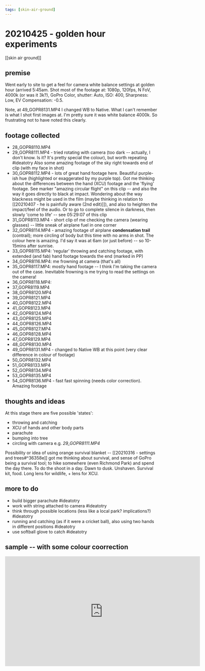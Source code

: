 ```yaml
---
tags: [skin-air-ground] 
---
```


# 20210425 - golden hour experiments

[[skin air ground]]

## premise

Went early to site to get a feel for camera white balance settings at golden hour (arrived 5:45am. Shot most of the footage at: 1080p, 120fps, N FoV, 4000k (or was it 3k?), GoPro Color, shutter: Auto, ISO: 400, Sharpness: Low, EV Compensation: -0.5.

Note, at 49_GOPR8131.MP4 I changed WB to Native. What I can't remember is what I shot first images at. I'm pretty sure it was white balance 4000k. So frustrating not to have noted this clearly. 


## footage collected

- 28_GOPR8110.MP4
- 29_GOPR8111.MP4 - tried rotating with camera (too dark -- actually, I don't know. Is it? It's pretty special the colour), but worth repeating #ideatotry Also some amazing footage of the sky right towards end of clip (with my face in shot)
- 30_GOPR8112.MP4 - lots of great hand footage here. Beautiful purple-ish hue (highlighted or exaggerated by my purple top). Got me thinking about the differences between the hand (XCU) footage and the 'flying' footage. See marker "amazing circular flight" on this clip -- and also the way it goes directly to black at impact. Wondering about the way blackness might be used in the film (maybe thinking in relation to [[20210407 - he is painfully aware (2nd edit)]]), and also to heighten the impact/feel of the audio. Or to go to complete silence in darkness, then slowly 'come to life' -- see 05:29:07 of this clip
- 31_GOPR8113.MP4 - short clip of me checking the camera (wearing glasses) -- little sneak of airplane fuel in one corner
- 32_GOPR8114.MP4 - amazing footage of airplane **condensation trail** (contrail); more circling of body but this time with no arms in shot. The colour here is amazing. I'd say it was at 6am (or just before) -- so 10-15mins after sunrise. 
- 33_GOPR8115.MP4: 'regular' throwing and catching footage, with extended (and fab) hand footage towards the end (marked in PP)
- 34_GOPR8116.MP4: me frowning at camera (that's all)
- 35_GOPR8117.MP4: mostly hand footage -- I think I'm taking the camera out of the case. Inevitable frowning is me trying to read the settings on the camera!
- 36_GOPR8118.MP4: 
- 37_GOPR8119.MP4
- 38_GOPR8120.MP4
- 39_GOPR8121.MP4
- 40_GOPR8122.MP4
- 41_GOPR8123.MP4
- 42_GOPR8124.MP4
- 43_GOPR8125.MP4
- 44_GOPR8126.MP4
- 45_GOPR8127.MP4
- 46_GOPR8128.MP4
- 47_GOPR8129.MP4
- 48_GOPR8130.MP4
- 49_GOPR8131.MP4 - changed to Native WB at this point (very clear difference in colour of footage)
- 50_GOPR8132.MP4
- 51_GOPR8133.MP4
- 52_GOPR8134.MP4
- 53_GOPR8135.MP4
- 54_GOPR8136.MP4 - fast fast spinning (needs color correction). Amazing footage


## thoughts and ideas

At this stage there are five possible 'states':

- throwing and catching
- XCU of hands and other body parts
- parachute
- bumping into tree
- circling with camera e.g. _29_GOPR8111.MP4_

Possibility or idea of using orange survival blanket -- [[20210316 - settings and trees#^36358e]] got me thinking about survival, and sense of GoPro being a survival tool; to hike somewhere (even Richmond Park) and spend the day there. To do the shoot in a day. Dawn to dusk. Unshaven. Survival kit, food. Long lens for wildlife, + lens for XCU. 

## more to do

- build bigger parachute #ideatotry 
- work with string attached to camera #ideatotry 
- think through possible locations (less like a local park? implications?) #ideatotry 
- running and catching (as if it were a cricket ball), also using two hands in different positions #ideatotry 
- use softball glove to catch #ideatotry 


## sample -- with some colour coorrection

<iframe title="vimeo-player" src="https://player.vimeo.com/video/541713034" width="640" height="360" frameborder="0" allowfullscreen></iframe>

